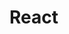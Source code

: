 # React













































































































































































































































































































































































































































